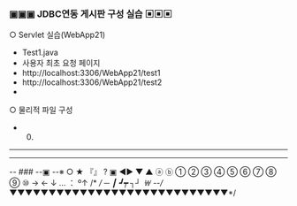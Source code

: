 ### ▣▣▣ JDBC연동 게시판 구성 실습 ▣▣▣

○ Servlet 실습(WebApp21)
  - Test1.java
  - 사용자 최초 요청 페이지
  - http://localhost:3306/WebApp21/test1
  - http://localhost:3306/WebApp21/test2
  - 
○ 물리적 파일 구성
  - 00. 
---
---

-- ### --▣ --※ ○ ★ 『』 ? ▣ ◀▶ ▼ ▲ ⓐ ⓑ ① ② ③ ④ ⑤ ⑥ ⑦ ⑧ ⑨ ⑩  →   ←  ↓  …  ： º↑ /* */  ─ ┃ ┛┯ ┐┘ ￦
--/*▼▼▼▼▼▼▼▼▼▼▼▼▼▼▼▼▼▼▼▼▼▼▼▼▼▼▼▼*/